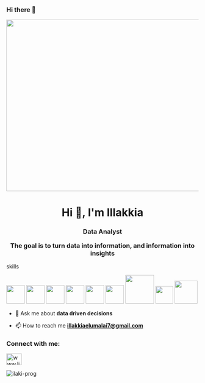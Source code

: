 
### Hi there 👋

<img src="https://user-images.githubusercontent.com/100082194/176129334-f0873b53-0424-403a-911d-f34ad2d47d97.gif" width="3050" height="450">



<h1 align="center">Hi 👋, I'm Illakkia</h1>
<h3 align="center">Data Analyst                                                                                                                                              


 The goal is to turn data into information, and information into insights</h3>

skills 

<image src="https://user-images.githubusercontent.com/100082194/175824072-ee845196-2d8e-4127-950d-219f3d6a1943.png" width="48"> <image src="https://user-images.githubusercontent.com/100082194/175824146-55c56fe2-3416-443c-a4bc-9110eee61387.png" width="48"> <image src="https://user-images.githubusercontent.com/100082194/175824185-3e61e5d1-e8c0-475c-b416-07795b3bd870.png" width="48"> <image src="https://user-images.githubusercontent.com/100082194/175824210-6a3122c6-fcdf-4726-9b78-4cb2a1d85dd6.png" width="48"> 
<image src="https://user-images.githubusercontent.com/100082194/175824219-3a5356e0-103a-4f76-a2eb-30f399e9048e.png" width="48"> <image src="https://user-images.githubusercontent.com/100082194/175824249-76a9c204-21f1-4e4f-9384-c6428c7844a6.png" width="48"> <image src="https://user-images.githubusercontent.com/100082194/176133863-3b093b69-7fcb-4f6a-8a0e-b08b21d32e0f.png" width="75"> 
<image src="https://user-images.githubusercontent.com/100082194/176135755-4873018b-4f56-4a2b-921e-51f998163d6e.jpg" width="46">
<image src="https://user-images.githubusercontent.com/100082194/178098002-a24fe5b8-b503-49b0-909f-ba7c997989f7.png" width="60">






- 💬 Ask me about **data driven decisions**

- 📫 How to reach me **illakkiaelumalai7@gmail.com**

<h3 align="left">Connect with me:</h3>
<p align="left">
<a href="https://linkedin.com/in/www.linkedin.com/in/illakkia" target="blank"><img align="center" src="https://raw.githubusercontent.com/rahuldkjain/github-profile-readme-generator/master/src/images/icons/Social/linked-in-alt.svg" alt="www.linkedin.com/in/illakkia" height="30" width="40" /></a>
</p>

<p><img align="center" src="https://github-readme-stats.vercel.app/api/top-langs?username=ilaki-prog&show_icons=true&locale=en&layout=compact" alt="ilaki-prog" /></p>

